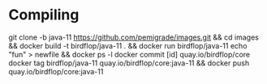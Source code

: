 # Compiling
git clone -b java-11 https://github.com/pemigrade/images.git && cd images && docker build -t birdflop/java-11 . && docker run birdflop/java-11 echo "fun" > newfile && docker ps -l
docker commit [id] quay.io/birdflop/core
docker tag birdflop/java-11 quay.io/birdflop/core:java-11 && docker push quay.io/birdflop/core:java-11
